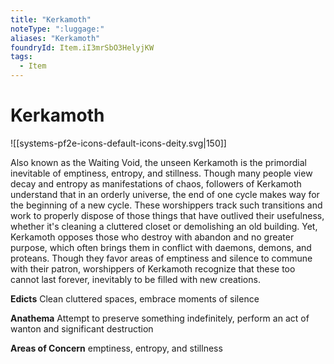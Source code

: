 ```yaml
---
title: "Kerkamoth"
noteType: ":luggage:"
aliases: "Kerkamoth"
foundryId: Item.iI3mrSbO3HelyjKW
tags:
  - Item
---
```


# Kerkamoth
![[systems-pf2e-icons-default-icons-deity.svg|150]]

Also known as the Waiting Void, the unseen Kerkamoth is the primordial inevitable of emptiness, entropy, and stillness. Though many people view decay and entropy as manifestations of chaos, followers of Kerkamoth understand that in an orderly universe, the end of one cycle makes way for the beginning of a new cycle. These worshippers track such transitions and work to properly dispose of those things that have outlived their usefulness, whether it's cleaning a cluttered closet or demolishing an old building. Yet, Kerkamoth opposes those who destroy with abandon and no greater purpose, which often brings them in conflict with daemons, demons, and proteans. Though they favor areas of emptiness and silence to commune with their patron, worshippers of Kerkamoth recognize that these too cannot last forever, inevitably to be filled with new creations.

**Edicts** Clean cluttered spaces, embrace moments of silence

**Anathema** Attempt to preserve something indefinitely, perform an act of wanton and significant destruction

**Areas of Concern** emptiness, entropy, and stillness
